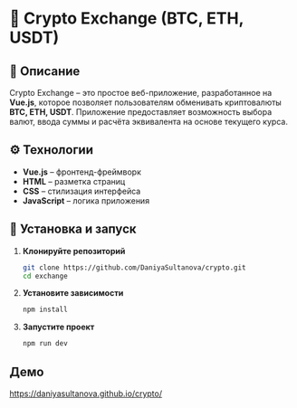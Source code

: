 # 🚀 Crypto Exchange (BTC, ETH, USDT)

## 📌 Описание

Crypto Exchange – это простое веб-приложение, разработанное на **Vue.js**, которое позволяет пользователям обменивать криптовалюты **BTC, ETH, USDT**. Приложение предоставляет возможность выбора валют, ввода суммы и расчёта эквивалента на основе текущего курса.

## ⚙️ Технологии

- **Vue.js** – фронтенд-фреймворк
- **HTML** – разметка страниц
- **CSS** – стилизация интерфейса
- **JavaScript** – логика приложения

## 🔧 Установка и запуск

1. **Клонируйте репозиторий**

   ```sh
   git clone https://github.com/DaniyaSultanova/crypto.git
   cd exchange
   ```

2. **Установите зависимости**

   ```sh
   npm install
   ```

3. **Запустите проект**

   ```sh
   npm run dev
   ```

## Демо
https://daniyasultanova.github.io/crypto/


